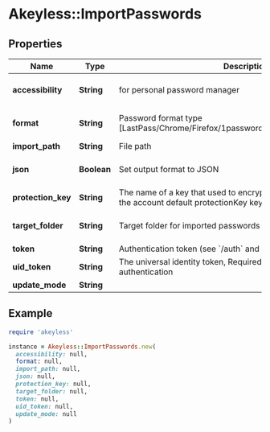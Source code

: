 # Akeyless::ImportPasswords

## Properties

| Name | Type | Description | Notes |
| ---- | ---- | ----------- | ----- |
| **accessibility** | **String** | for personal password manager | [optional][default to &#39;personal&#39;] |
| **format** | **String** | Password format type [LastPass/Chrome/Firefox/1password/keeper/bitwarden/dashlane] | [optional][default to &#39;LastPass&#39;] |
| **import_path** | **String** | File path |  |
| **json** | **Boolean** | Set output format to JSON | [optional][default to false] |
| **protection_key** | **String** | The name of a key that used to encrypt the secret value (if empty, the account default protectionKey key will be used) | [optional] |
| **target_folder** | **String** | Target folder for imported passwords | [optional][default to &#39;/&#39;] |
| **token** | **String** | Authentication token (see &#x60;/auth&#x60; and &#x60;/configure&#x60;) | [optional] |
| **uid_token** | **String** | The universal identity token, Required only for universal_identity authentication | [optional] |
| **update_mode** | **String** |  | [optional] |

## Example

```ruby
require 'akeyless'

instance = Akeyless::ImportPasswords.new(
  accessibility: null,
  format: null,
  import_path: null,
  json: null,
  protection_key: null,
  target_folder: null,
  token: null,
  uid_token: null,
  update_mode: null
)
```

